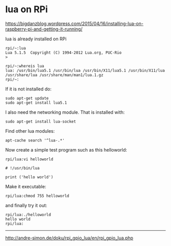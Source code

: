 # lua on RPi

https://bigdanzblog.wordpress.com/2015/04/16/installing-lua-on-raspberry-pi-and-getting-it-running/

lua is already installed on RPi

	rpi/~:lua
	Lua 5.1.5  Copyright (C) 1994-2012 Lua.org, PUC-Rio
	>

	rpi/~:whereis lua
	lua: /usr/bin/lua5.1 /usr/bin/lua /usr/bin/X11/lua5.1 /usr/bin/X11/lua /usr/share/lua /usr/share/man/man1/lua.1.gz
	rpi/~:
	
If it is not installed do:

	sudo apt-get update
	sudo apt-get install lua5.1

I also need the networking module. That is installed with:

	sudo apt-get install lua-socket

Find other lua modules:

	apt-cache search '^lua-.*'
	
Now create a simple test program such as this helloworld:

	rpi/lua:vi helloworld

	# !/usr/bin/lua

	print ('hello world')

Make it executable:

	rpi/lua:chmod 755 helloworld
	
and finally try it out:

	rpi/lua:./helloworld
	hello world
	rpi/lua:
	
<hr>

<http://andre-simon.de/doku/rpi_gpio_lua/en/rpi_gpio_lua.php>


	
